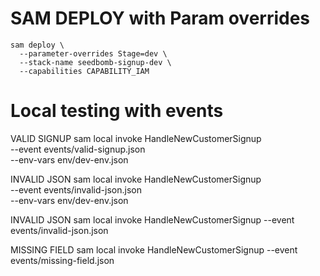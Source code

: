 # SAM DEPLOY with Param overrides

```
sam deploy \
  --parameter-overrides Stage=dev \
  --stack-name seedbomb-signup-dev \
  --capabilities CAPABILITY_IAM
```

# Local testing with events

VALID SIGNUP
sam local invoke HandleNewCustomerSignup \
 --event events/valid-signup.json \
 --env-vars env/dev-env.json

INVALID JSON
sam local invoke HandleNewCustomerSignup \
 --event events/invalid-json.json \
 --env-vars env/dev-env.json

INVALID JSON
sam local invoke HandleNewCustomerSignup --event events/invalid-json.json

MISSING FIELD
sam local invoke HandleNewCustomerSignup --event events/missing-field.json
